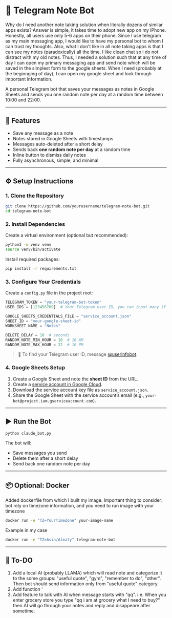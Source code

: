 # 📝 Telegram Note Bot

Why do I need another note taking solution when literally dozens of similar apps exists? Answer is simple, it takes time to adopt new app on my iPhone. Honestly, all users use only 5-6 apps on their phone. Since I use telegram as my main messaging app, I would like to have my personal bot to whom I can trust my thoughts. Also, what I don't like in all note taking apps is that I can see my notes (paradoxically) all the time. I like clean chat so i do not distract with my old notes. Thus, I needed a solution such that at any time of day I can open my primary messaging app and send note which will be saved in the simplest form to the google sheets. When I need (probably at the beginnging of day), I can open my google sheet and look through important information. 

A personal Telegram bot that saves your messages as notes in Google Sheets and sends you one random note per day at a random time between 10:00 and 22:00.

---

## 🚀 Features

- Save any message as a note
- Notes stored in Google Sheets with timestamps
- Messages auto-deleted after a short delay
- Sends back **one random note per day** at a random time
- Inline button to dismiss daily notes
- Fully asynchronous, simple, and minimal

---

## ⚙️ Setup Instructions

### 1. Clone the Repository

```bash
git clone https://github.com/yourusername/telegram-note-bot.git
cd telegram-note-bot
```

### 2. Install Dependencies

Create a virtual environment (optional but recommended):

```bash
python3 -m venv venv
source venv/bin/activate
```

Install required packages:

```bash
pip install -r requirements.txt
```

### 3. Configure Your Credentials

Create a `config.py` file in the project root:

```python
TELEGRAM_TOKEN = "your-telegram-bot-token"
USER_IDS = [123456789]  # Your Telegram user ID, you can input many if you want

GOOGLE_SHEETS_CREDENTIALS_FILE = "service_account.json"
SHEET_ID = "your-google-sheet-id"
WORKSHEET_NAME = "Notes"

DELETE_DELAY = 10  # seconds
RANDOM_NOTE_MIN_HOUR = 10  # 10 AM
RANDOM_NOTE_MAX_HOUR = 22  # 10 PM
```

> 📝 To find your Telegram user ID, message [@userinfobot](https://t.me/userinfobot).

### 4. Google Sheets Setup

1. Create a Google Sheet and note the **sheet ID** from the URL.
2. Create a [service account in Google Cloud](https://cloud.google.com/iam/docs/service-accounts).
3. Download the service account key file as `service_account.json`.
4. Share the Google Sheet with the service account’s email (e.g., `your-bot@project.iam.gserviceaccount.com`).

---

## ▶️ Run the Bot

```bash
python claude_bot.py
```

The bot will:
- Save messages you send
- Delete them after a short delay
- Send back one random note per day

---

## 📦 Optional: Docker

Added dockerfile from which I built my image. Important thing to consider: bot rely on timezone information, and you need to run image with your timezone

```bash
docker run -e "TZ=YourTimeZone" your-image-name
```
Example in my case 

```bash
docker run -e "TZ=Asia/Almaty" telegram-note-bot
```
---

## 🚀 To-DO

1. Add a local AI (probably LLAMA) which will read note and categorize it to the some groups: "useful quote", "gym", "remember to do", "other". Then bot should send information only from "useful quote" category.
2. Add function ‘
3. Add feature to talk with AI when message starts with "qq". i.e. When you enter grocery store you type "qq i am at grocery what I need to buy?" then AI will go through your notes and reply and disappeare after sometime. 

